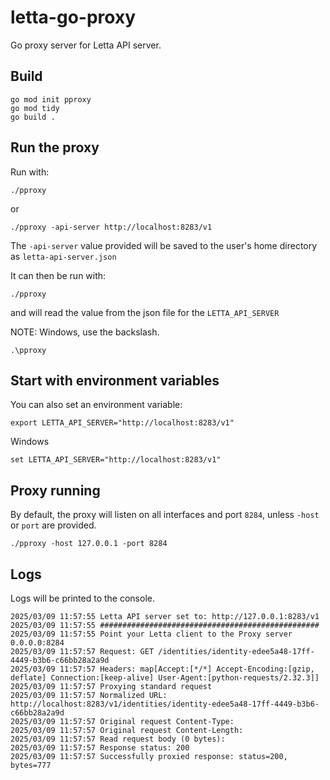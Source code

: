 # letta-go-proxy

Go proxy server for Letta API server.

## Build
```
go mod init pproxy
go mod tidy
go build .
```

## Run the proxy

Run with:

```./pproxy```

or

```./pproxy -api-server http://localhost:8283/v1```

The `-api-server` value provided will be saved to the user's home directory as `letta-api-server.json`

It can then be run with:

```./pproxy``` 

and will read the value from the json file for the `LETTA_API_SERVER`

NOTE: Windows, use the backslash.

```.\pproxy```

## Start with environment variables

You can also set an environment variable:

```export LETTA_API_SERVER="http://localhost:8283/v1"```

Windows

```set LETTA_API_SERVER="http://localhost:8283/v1"```

## Proxy running

By default, the proxy will listen on all interfaces and port `8284`, unless `-host` or `port` are provided.

```./pproxy -host 127.0.0.1 -port 8284```

## Logs
Logs will be printed to the console.

```
2025/03/09 11:57:55 Letta API server set to: http://127.0.0.1:8283/v1
2025/03/09 11:57:55 #################################################
2025/03/09 11:57:55 Point your Letta client to the Proxy server 0.0.0.0:8284
2025/03/09 11:57:57 Request: GET /identities/identity-edee5a48-17ff-4449-b3b6-c66bb28a2a9d
2025/03/09 11:57:57 Headers: map[Accept:[*/*] Accept-Encoding:[gzip, deflate] Connection:[keep-alive] User-Agent:[python-requests/2.32.3]]
2025/03/09 11:57:57 Proxying standard request
2025/03/09 11:57:57 Normalized URL: http://localhost:8283/v1/identities/identity-edee5a48-17ff-4449-b3b6-c66bb28a2a9d
2025/03/09 11:57:57 Original request Content-Type: 
2025/03/09 11:57:57 Original request Content-Length: 
2025/03/09 11:57:57 Read request body (0 bytes): 
2025/03/09 11:57:57 Response status: 200
2025/03/09 11:57:57 Successfully proxied response: status=200, bytes=777
```
